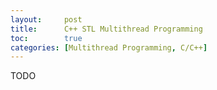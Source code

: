 ```yaml
---
layout:     post
title:      C++ STL Multithread Programming
toc:        true
categories: [Multithread Programming, C/C++]
---
```

TODO
